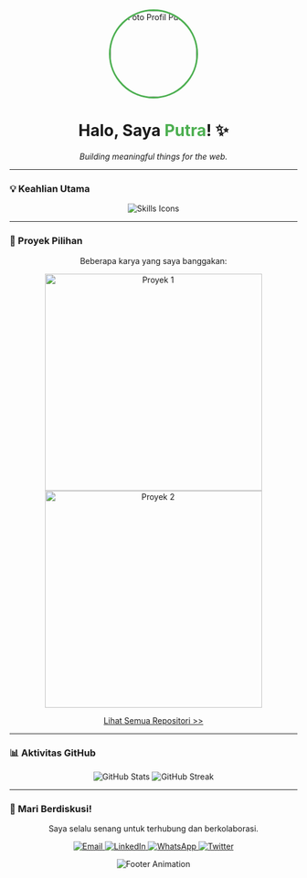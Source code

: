 <div align="center">
  <img src="https://i.imgur.com/your-profile-picture.png" alt="Foto Profil Putra" width="150" style="border-radius: 50%; border: 3px solid #4CAF50;">
  <h1>Halo, Saya <span style="color: #4CAF50;">Putra</span>! ✨</h1>
  <p><i>Building meaningful things for the web.</i></p>
</div>

---

### 💡 Keahlian Utama

<p align="center">
  <img src="https://skillicons.dev/icons?i=python,html,json,git,vscode" alt="Skills Icons">
</p>

---

### 🚀 Proyek Pilihan

<p align="center">
  Beberapa karya yang saya banggakan:
</p>

<div align="center">
  <img src="https://github-readme-stats.vercel.app/api/pin/?username=your-github-username&repo=your-pinned-repo-1&theme=nord" alt="Proyek 1" width="380" />
  <img src="https://github-readme-stats.vercel.app/api/pin/?username=your-github-username&repo=your-pinned-repo-2&theme=nord" alt="Proyek 2" width="380" />
</div>

<p align="center">
  <a href="https://github.com/your-github-username?tab=repositories" target="_blank">Lihat Semua Repositori >></a>
</p>

---

### 📊 Aktivitas GitHub

<div align="center">
  <img src="https://github-readme-stats.vercel.app/api?username=your-github-username&show_icons=true&theme=nord&hide_rank=true" alt="GitHub Stats">
  <img src="https://github-readme-streak-stats.herokuapp.com/?user=your-github-username&theme=nord" alt="GitHub Streak">
</div>

---

### 👋 Mari Berdiskusi!

<p align="center">
  Saya selalu senang untuk terhubung dan berkolaborasi.
</p>

<div align="center">
  <a href="mailto:email-anda@gmail.com" target="_blank">
    <img src="https://img.shields.io/badge/Email-D14836?style=for-the-badge&logo=gmail&logoColor=white" alt="Email">
  </a>
  <a href="https://linkedin.com/in/your-linkedin-profile" target="_blank">
    <img src="https://img.shields.io/badge/LinkedIn-0077B5?style=for-the-badge&logo=linkedin&logoColor=white" alt="LinkedIn">
  </a>
  <a href="https://wa.me/6281234567890" target="_blank">
    <img src="https://img.shields.io/badge/WhatsApp-25D366?style=for-the-badge&logo=whatsapp&logoColor=white" alt="WhatsApp">
  </a>
  <a href="https://twitter.com/your-twitter-profile" target="_blank">
    <img src="https://img.shields.io/badge/Twitter-1DA1F2?style=for-the-badge&logo=twitter&logoColor=white" alt="Twitter">
  </a>
</div>

<p align="center">
  <img src="https://raw.githubusercontent.com/half-blooded/half-blooded/main/assets/images/footer.svg" alt="Footer Animation" />
</p>
